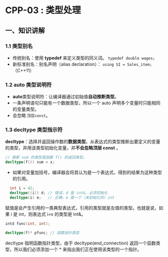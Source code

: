 # CPP-03 : 类型处理

## 一、知识讲解

### 1.1 类型别名

- 传统别名：使用 **typedef** 来定义类型的同义词。 `typedef double wages;`
- 新标准别名：别名声明（alias declaration）： `using SI = Sales_item;`（C++11）

### 1.2 auto 类型说明符 

- **auto**类型说明符：让编译器通过初始值**自动推断类型**。
- 一条声明语句只能有一个数据类型，所以一个 auto 声明多个变量时只能相同的变量类型。
- 会忽略 `顶层const`。

### 1.3 decltype 类型指示符

**decltype**：选择并返回操作数的**数据类型**。从表达式的类型推断出要定义的变量的类型，并用该类型初始化变量，并**不会忽略顶层 const** 。

```c++
// 推断 sum 的类型是函数 f() 的返回类型。
decltype(f()) sum = x;
```

- 如果对变量加括号，编译器会将其认为是一个表达式，得到的结果为这种类型的引用。

```c++
  int i = 42;
  decltype((i)) d; // 错误，d 是 int&，必须初始化
  decltype(i) e;   // 正确，e 是一个（未初始化的）int
  ```

赋值是会产生引用的一类典型表达式，引用的类型就是左值的类型。也就是说，如果 i 是 int，则表达式 i=x 的类型是 int&。

```c++
intd func(int, int);

decltype(f)* pfunc; // 函数指针类型
```


decltype 指明函数指针类型，由于 decltype(end_connection) 返回一个函数类型，所以我们必须添加一个 * 来指出我们正在使用该类型的一个指针。